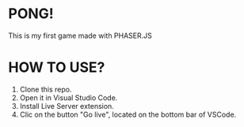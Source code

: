 # PONG!
This is my first game made with PHASER.JS

# HOW TO USE?
1) Clone this repo.
2) Open it in Visual Studio Code. 
3) Install Live Server extension.
4) Clic on the button "Go live", located on the bottom bar of VSCode.
